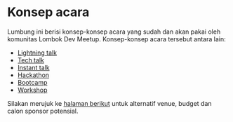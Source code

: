 # Konsep acara

Lumbung ini berisi konsep-konsep acara yang sudah dan akan pakai oleh komunitas Lombok Dev Meetup. Konsep-konsep acara tersebut antara lain:

- [Lightning talk](./lightning-talk.md)
- [Tech talk](./tech-talk.md)
- [Instant talk](./instant-talk.md)
- [Hackathon](./hackathon.md)
- [Bootcamp](./bootcamp.md)
- [Workshop](./workshop.md)

Silakan merujuk ke [halaman berikut](../budget-venues-sponsor.md) untuk alternatif venue, budget dan calon sponsor potensial.
